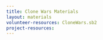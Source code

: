 ```yaml
---
title: Clone Wars Materials
layout: materials
volunteer-resources: CloneWars.sb2
project-resources: 
---
```

